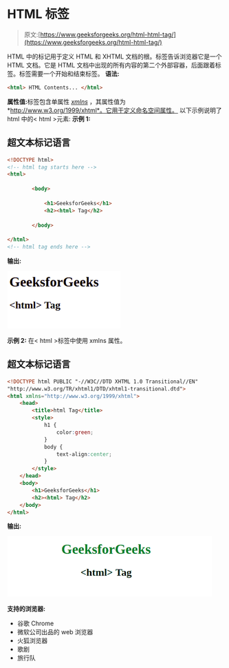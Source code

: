 # HTML 标签

> 原文:[https://www.geeksforgeeks.org/html-html-tag/](https://www.geeksforgeeks.org/html-html-tag/)

HTML 中的标记用于定义 HTML 和 XHTML 文档的根。标签告诉浏览器它是一个 HTML 文档。它是 HTML 文档中出现的所有内容的第二个外部容器，后面跟着标签。标签需要一个开始和结束标签。
**语法:**

```html
<html> HTML Contents... </html>
```

**属性值:**<html>标签包含单属性 [*xmlns*](https://www.geeksforgeeks.org/html-html-xmlns-attribute/) ，其属性值为*http://www.w3.org/1999/xhtml*。它用于定义命名空间属性。
以下示例说明了 html 中的< html >元素:
**示例 1:**

## 超文本标记语言

```html
<!DOCTYPE html>
<!-- html tag starts here -->
<html>

        <body>

            <h1>GeeksforGeeks</h1>
            <h2><html> Tag</h2>

        </body>

</html>                   
<!-- html tag ends here -->
```

**输出:**

![](img/9ab1a929c96077cae0d3c930c3fa53b6.png)

**示例 2:** 在< html >标签中使用 xmlns 属性。

## 超文本标记语言

```html
<!DOCTYPE html PUBLIC "-//W3C//DTD XHTML 1.0 Transitional//EN"
"http://www.w3.org/TR/xhtml1/DTD/xhtml1-transitional.dtd">
<html xmlns="http://www.w3.org/1999/xhtml">
    <head>
        <title>html Tag</title>
        <style>
            h1 {
                color:green;
            }
            body {
                text-align:center;
            }
        </style>
    </head>
    <body>
        <h1>GeeksforGeeks</h1>
        <h2><html> Tag</h2>
    </body>
</html>                   
```

**输出:**

![](img/f70c307952701261b4706c68bc335214.png)

**支持的浏览器:**

*   谷歌 Chrome
*   微软公司出品的 web 浏览器
*   火狐浏览器
*   歌剧
*   旅行队